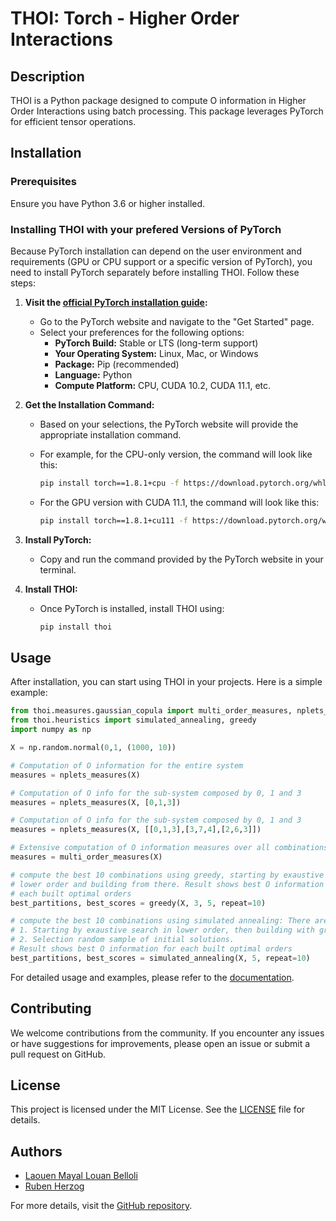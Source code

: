 # THOI: Torch - Higher Order Interactions

## Description

THOI is a Python package designed to compute O information in Higher Order Interactions using batch processing. This package leverages PyTorch for efficient tensor operations.

## Installation

### Prerequisites

Ensure you have Python 3.6 or higher installed.

### Installing THOI with your prefered Versions of PyTorch

Because PyTorch installation can depend on the user environment and requirements (GPU or CPU support or a specific version of PyTorch), you need to install PyTorch separately before installing THOI. Follow these steps:

1. **Visit the [official PyTorch installation guide](https://pytorch.org/get-started/locally/):**
    - Go to the PyTorch website and navigate to the "Get Started" page.
    - Select your preferences for the following options:
        - **PyTorch Build:** Stable or LTS (long-term support)
        - **Your Operating System:** Linux, Mac, or Windows
        - **Package:** Pip (recommended)
        - **Language:** Python
        - **Compute Platform:** CPU, CUDA 10.2, CUDA 11.1, etc.

2. **Get the Installation Command:**
    - Based on your selections, the PyTorch website will provide the appropriate installation command.
    - For example, for the CPU-only version, the command will look like this:

        ```bash
        pip install torch==1.8.1+cpu -f https://download.pytorch.org/whl/torch_stable.html
        ```

    - For the GPU version with CUDA 11.1, the command will look like this:

        ```bash
        pip install torch==1.8.1+cu111 -f https://download.pytorch.org/whl/torch_stable.html
        ```

3. **Install PyTorch:**
    - Copy and run the command provided by the PyTorch website in your terminal.

4. **Install THOI:**
    - Once PyTorch is installed, install THOI using:

        ```bash
        pip install thoi
        ```

## Usage

After installation, you can start using THOI in your projects. Here is a simple example:

```python
from thoi.measures.gaussian_copula import multi_order_measures, nplets_measures
from thoi.heuristics import simulated_annealing, greedy
import numpy as np

X = np.random.normal(0,1, (1000, 10))

# Computation of O information for the entire system
measures = nplets_measures(X)

# Computation of O info for the sub-system composed by 0, 1 and 3
measures = nplets_measures(X, [0,1,3])

# Computation of O info for the sub-system composed by 0, 1 and 3
measures = nplets_measures(X, [[0,1,3],[3,7,4],[2,6,3]])

# Extensive computation of O information measures over all combinations of X
measures = multi_order_measures(X)

# compute the best 10 combinations using greedy, starting by exaustive search in 
# lower order and building from there. Result shows best O information for 
# each built optimal orders
best_partitions, best_scores = greedy(X, 3, 5, repeat=10)

# compute the best 10 combinations using simulated annealing: There are two initialization options
# 1. Starting by exaustive search in lower order, then building with gready.
# 2. Selection random sample of initial solutions.
# Result shows best O information for each built optimal orders
best_partitions, best_scores = simulated_annealing(X, 5, repeat=10)
```

For detailed usage and examples, please refer to the [documentation](https://github.com/Laouen/THOI).

## Contributing

We welcome contributions from the community. If you encounter any issues or have suggestions for improvements, please open an issue or submit a pull request on GitHub.

## License

This project is licensed under the MIT License. See the [LICENSE](LICENSE) file for details.

## Authors

- [Laouen Mayal Louan Belloli](https://www.linkedin.com/in/laouen-belloli/)
- [Ruben Herzog](https://www.linkedin.com/in/rherzoga/)

For more details, visit the [GitHub repository](https://github.com/Laouen/THOI).